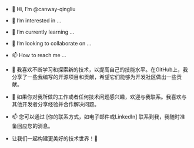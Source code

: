 - 👋 Hi, I’m @canway-qingliu
- 👀 I’m interested in ...
- 🌱 I’m currently learning ...
- 💞️ I’m looking to collaborate on ...
- 📫 How to reach me ...

- 🌟 我喜欢不断学习和探索新的技术，以提高自己的技能水平。在GitHub上，我分享了一些我编写的开源项目和贡献，希望它们能够为开发社区做出一些贡献。

- 💬 如果你对我所做的工作或者任何技术问题感兴趣，欢迎与我联系。我喜欢与其他开发者分享经验并合作解决问题。

- 📫 您可以通过 [你的联系方式，如电子邮件或LinkedIn] 联系到我，我随时准备回应您的消息。

- 让我们一起构建更美好的技术世界！🚀

<!---
canway-qingliu/canway-qingliu is a ✨ special ✨ repository because its `README.md` (this file) appears on your GitHub profile.
You can click the Preview link to take a look at your changes.
--->
